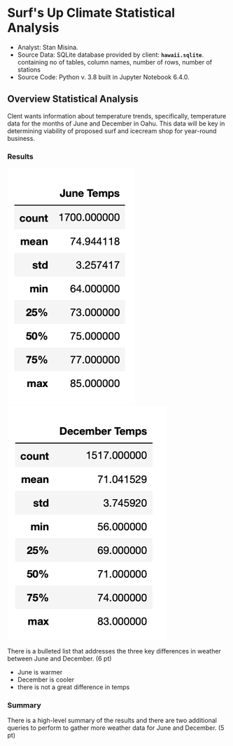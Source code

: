 # Surf's Up Climate Statistical Analysis  
  
  * Analyst: Stan Misina. 
  * Source Data: SQLite database provided by client: **`hawaii.sqlite`**. containing no of tables, column names, number of rows, number of stations  
  * Source Code: Python v. 3.8 built in Jupyter Notebook 6.4.0. 
  
## Overview Statistical Analysis  
  
Clent wants information about temperature trends, specifically, temperature data for the months of June and December in Oahu. This data will be key in determining viability of proposed surf and icecream shop for year-round business.  


### Results  

![june_results](readme_resources/june_temps.png)
![dec_results](readme_resources/dec_temps.png)

There is a bulleted list that addresses the three key differences in weather between June and December. (6 pt)
* June is warmer
* December is cooler
* there is not a great difference in temps


### Summary

There is a high-level summary of the results and there are two additional queries to perform to gather more weather data for June and December. (5 pt)
